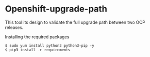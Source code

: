 # Openshift-upgrade-path 
This tool its design to validate the full upgrade path between two OCP releases.


Installing the required packages
```commandline
$ sudo yum install python3 python3-pip -y
$ pip3 install -r requirements
```
